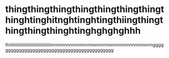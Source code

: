 # thingthingthingthingthingthingthingthinghtinghitnghtinghtingthiingthingthingthingthinghtinghghghghhh
thiiiiiiiiiiiiiiiiiiiiiiiiiiiiiiiiiiiiiiinnnnnnnnnnnnnnnnnnnnnnnnnnnnnnnnnnnnnnngggggggggggggggggggggggggggggggggggggggggggg
